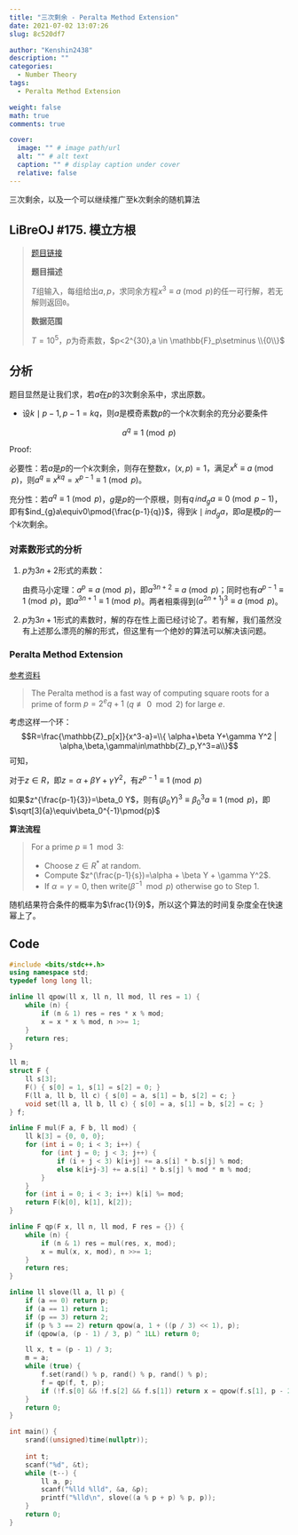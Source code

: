 ```yaml
---
title: "三次剩余 - Peralta Method Extension"
date: 2021-07-02 13:07:26
slug: 8c520df7

author: "Kenshin2438"
description: ""
categories:
  - Number Theory
tags:
  - Peralta Method Extension

weight: false
math: true
comments: true

cover:
  image: "" # image path/url
  alt: "" # alt text
  caption: "" # display caption under cover
  relative: false
---
```


三次剩余，以及一个可以继续推广至k次剩余的随机算法

<!--more-->

## LiBreOJ #175. 模立方根

> [题目链接](https://loj.ac/p/175)
> 
> **题目描述**
>
> $T$组输入，每组给出$a,p$，求同余方程$x^3 \equiv a \pmod{p}$的任一可行解，若无解则返回`0`。
>
> **数据范围**
>
> $T=10^5$，$p$为奇素数，$p<2^{30},a \in \mathbb{F}_p\setminus \\{0\\}$

## 分析

题目显然是让我们求，若$a$在$p$的3次剩余系中，求出原数。

* 设$k\mid p-1,p-1=kq$，则$a$是模奇素数$p$的一个$k$次剩余的充分必要条件

$$a^q\equiv 1\pmod{p}$$

$\textrm{Proof:}$

必要性：若$a$是$p$的一个$k$次剩余，则存在整数$x$，$(x,p)=1$，满足$x^k\equiv a \pmod{p}$，则$a^q \equiv x^{kq}=x^{p-1} \equiv 1 \pmod{p}$。

充分性：若$a^q\equiv 1\pmod{p}$，$g$是$p$的一个原根，则有$q\,ind_{g}a\equiv 0 \pmod{p-1}$，即有$ind_{g}a\equiv0\pmod{\frac{p-1}{q}}$，得到$k\mid ind_ga$，即$a$是模$p$的一个$k$次剩余。

### 对素数形式的分析

1. $p$为$3n+2$形式的素数：

	由费马小定理：$a^{p}\equiv a\pmod{p}$，即$a^{3n+2}\equiv a\pmod{p}$；同时也有$a^{p-1}\equiv 1\pmod{p}$，即$a^{3n+1}\equiv 1\pmod{p}$。两者相乘得到${(a^{2n+1})}^{3} \equiv a \pmod{p}$。

2. $p$为$3n+1$形式的素数时，解的存在性上面已经讨论了。若有解，我们虽然没有上述那么漂亮的解的形式，但这里有一个绝妙的算法可以解决该问题。

### Peralta Method Extension
[参考资料](https://www.sciencedirect.com/science/article/pii/S0893965902000319)

>The Peralta method is a fast way of computing square roots for a prime of form $p=2^eq+1$ $(q \not\equiv0\mod 2)$ for large $e$.

考虑这样一个环：
$$R=\frac{\mathbb{Z}_p[x]}{x^3-a}=\\{ \alpha+\beta Y+\gamma Y^2 | \alpha,\beta,\gamma\in\mathbb{Z}_p,Y^3=a\\}$$
可知，

对于$z\in R$，即$z=\alpha+\beta Y+\gamma Y^2$，有$z^{p-1}\equiv 1\pmod{p}$

如果$z^{\frac{p-1}{3}}=\beta_0 Y$，则有$(\beta_0 Y)^3\equiv\beta_0^3a\equiv1\pmod{p}$，即$\sqrt[3]{a}\equiv\beta_0^{-1}\pmod{p}$

**算法流程**

> For a prime $p\equiv 1 \mod 3$:
> 
> * Choose $z\in R^*$ at random.
> * Compute $z^(\frac{p-1}{s})=\alpha + \beta Y + \gamma Y^2$.
> * If $\alpha=\gamma=0$, then write($\beta^{-1}\mod p$) otherwise go to Step 1.

随机结果符合条件的概率为$\frac{1}{9}$，所以这个算法的时间复杂度全在快速幂上了。

## Code

```cpp Peralta.cpp
#include <bits/stdc++.h>
using namespace std;
typedef long long ll;

inline ll qpow(ll x, ll n, ll mod, ll res = 1) {
	while (n) {
		if (n & 1) res = res * x % mod;
		x = x * x % mod, n >>= 1;
	}
	return res;
}

ll m;
struct F {
	ll s[3];
	F() { s[0] = 1, s[1] = s[2] = 0; }
	F(ll a, ll b, ll c) { s[0] = a, s[1] = b, s[2] = c; }
	void set(ll a, ll b, ll c) { s[0] = a, s[1] = b, s[2] = c; }
} f;

inline F mul(F a, F b, ll mod) {
	ll k[3] = {0, 0, 0};
	for (int i = 0; i < 3; i++) {
		for (int j = 0; j < 3; j++) {
			if (i + j < 3) k[i+j] += a.s[i] * b.s[j] % mod;
			else k[i+j-3] += a.s[i] * b.s[j] % mod * m % mod;
		}
	}
	for (int i = 0; i < 3; i++) k[i] %= mod;
	return F(k[0], k[1], k[2]);
}

inline F qp(F x, ll n, ll mod, F res = {}) {
	while (n) {
		if (n & 1) res = mul(res, x, mod);
		x = mul(x, x, mod), n >>= 1;
	}
	return res;
}

inline ll slove(ll a, ll p) {
	if (a == 0) return p;
	if (a == 1) return 1;
	if (p == 3) return 2;
	if (p % 3 == 2) return qpow(a, 1 + ((p / 3) << 1), p);
	if (qpow(a, (p - 1) / 3, p) ^ 1LL) return 0;

	ll x, t = (p - 1) / 3; 
	m = a;
	while (true) {
		f.set(rand() % p, rand() % p, rand() % p);
		f = qp(f, t, p);
		if (!f.s[0] && !f.s[2] && f.s[1]) return x = qpow(f.s[1], p - 2, p);
	}
	return 0;
}

int main() {
	srand((unsigned)time(nullptr));
	
	int t;
	scanf("%d", &t);
	while (t--) {
		ll a, p;
		scanf("%lld %lld", &a, &p);
		printf("%lld\n", slove((a % p + p) % p, p));
	}
	return 0;
}
```
